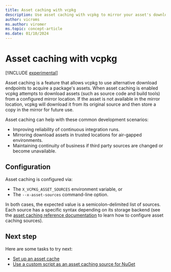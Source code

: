 ```yaml
---
title: Asset caching with vcpkg
description: Use asset caching with vcpkg to mirror your asset's downloads to improve build reliability.
author: vicroms
ms.author: viromer
ms.topic: concept-article
ms.date: 01/10/2024
---
```

# Asset caching with vcpkg

[!INCLUDE [experimental](../../includes/experimental.md)]

Asset caching is a feature that allows vcpkg to use alternative download
endpoints to acquire a package's assets. When asset caching is enabled vcpkg
attempts to download assets (such as source code and build tools) from a
configured mirror location. If the asset is not available in the mirror location, vcpkg will download it from its original source and then store a copy in the mirror for future use.

Asset caching can help with these common development scenarios:

* Improving reliability of continuous integration runs.
* Mirroring download assets in trusted locations for air-gapped environments.
* Maintaining continuity of business if third party sources are changed or become unavailable.

## Configuration

Asset caching is configured via:

* The `X_VCPKG_ASSET_SOURCES` environment variable, or
* The `--x-asset-sources` command-line option.

In both cases, the expected value is a semicolon-delimited list of sources. Each
source has a specific syntax depending on its storage backend (see the [asset
caching reference documentation](../users/assetcaching.md) to learn how to
configure asset caching sources).

## Next step

Here are some tasks to try next:

* [Set up an asset cache](../consume/asset-caching.md)
* [Use a custom script as an asset caching source for
  NuGet](../examples/asset-caching-source-nuget.md)
